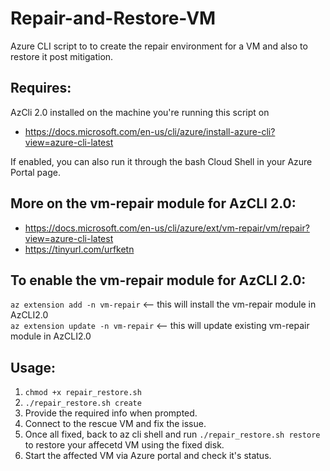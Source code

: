 # Repair-and-Restore-VM
Azure CLI script to to create the repair environment for a VM and also to restore it post mitigation.

## Requires:	
AzCli 2.0 installed on the machine you're running this script on			
*	https://docs.microsoft.com/en-us/cli/azure/install-azure-cli?view=azure-cli-latest	

If enabled, you can also run it through the bash Cloud Shell in your Azure Portal page.	

## More on the vm-repair module for AzCLI 2.0:
* https://docs.microsoft.com/en-us/cli/azure/ext/vm-repair/vm/repair?view=azure-cli-latest  
* https://tinyurl.com/urfketn     

## To enable the vm-repair module for AzCLI 2.0:
`az extension add -n vm-repair`       <-- this will install the vm-repair module in AzCLI2.0    
`az extension update -n vm-repair`    <-- this will update existing vm-repair module in AzCLI2.0  

## Usage:
1. `chmod +x repair_restore.sh`
2. `./repair_restore.sh create`
3. Provide the required info when prompted.
4. Connect to the rescue VM and fix the issue.
5. Once all fixed, back to az cli shell and run `./repair_restore.sh restore`  to restore your affecetd VM using the fixed disk.
6. Start the affected VM via Azure portal and check it's status.

